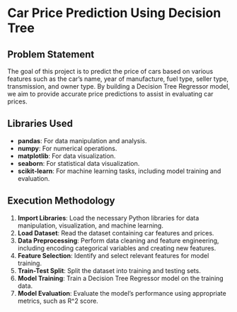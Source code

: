 # Car Price Prediction Using Decision Tree

## Problem Statement

The goal of this project is to predict the price of cars based on various features such as the car’s name, year of manufacture, fuel type, seller type, transmission, and owner type. By building a Decision Tree Regressor model, we aim to provide accurate price predictions to assist in evaluating car prices.

## Libraries Used

- **pandas**: For data manipulation and analysis.
- **numpy**: For numerical operations.
- **matplotlib**: For data visualization.
- **seaborn**: For statistical data visualization.
- **scikit-learn**: For machine learning tasks, including model training and evaluation.

## Execution Methodology

1. **Import Libraries**: Load the necessary Python libraries for data manipulation, visualization, and machine learning.
2. **Load Dataset**: Read the dataset containing car features and prices.
3. **Data Preprocessing**: Perform data cleaning and feature engineering, including encoding categorical variables and creating new features.
4. **Feature Selection**: Identify and select relevant features for model training.
5. **Train-Test Split**: Split the dataset into training and testing sets.
6. **Model Training**: Train a Decision Tree Regressor model on the training data.
7. **Model Evaluation**: Evaluate the model’s performance using appropriate metrics, such as R^2 score.
